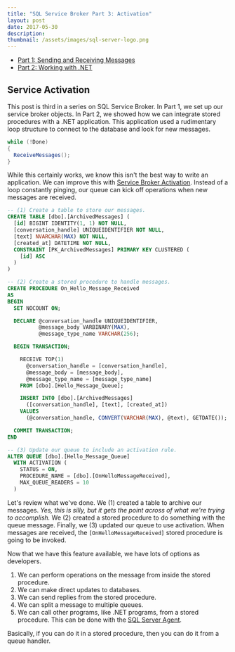 ```yaml
---
title: "SQL Service Broker Part 3: Activation"
layout: post
date: 2017-05-30
description:
thumbnail: /assets/images/sql-server-logo.png
---
```


-   [Part 1: Sending and Receiving Messages](/2017/05/25/sql-service-broker-part-1)
-   [Part 2: Working with .NET](/2017/05/26/sql-service-broker-part-2)

## Service Activation

This post is third in a series on SQL Service Broker. In Part 1, we set up our service broker objects. In Part 2, we showed how we can integrate stored procedures with a .NET application. This application used a rudimentary loop structure to connect to the database and look for new messages.

```csharp
while (!Done)
{
  ReceiveMessages();
}
```

While this certainly works, we know this isn't the best way to write an application. We can improve this with [Service Broker Activation](<https://technet.microsoft.com/en-us/library/ms171617(v=sql.105).aspx>). Instead of a loop constantly pinging, our queue can kick off operations when new messages are received.

```sql
-- (1) Create a table to store our messages.
CREATE TABLE [dbo].[ArchivedMessages] (
  [id] BIGINT IDENTITY(1, 1) NOT NULL,
  [conversation_handle] UNIQUEIDENTIFIER NOT NULL,
  [text] NVARCHAR(MAX) NOT NULL,
  [created_at] DATETIME NOT NULL,
  CONSTRAINT [PK_ArchivedMessages] PRIMARY KEY CLUSTERED (
    [id] ASC
  )
)

-- (2) Create a stored procedure to handle messages.
CREATE PROCEDURE On_Hello_Message_Received
AS
BEGIN
  SET NOCOUNT ON;

  DECLARE @conversation_handle UNIQUEIDENTIFIER,
          @message_body VARBINARY(MAX),
          @message_type_name VARCHAR(256);

  BEGIN TRANSACTION;

    RECEIVE TOP(1)
      @conversation_handle = [conversation_handle],
      @message_body = [message_body],
      @message_type_name = [message_type_name]
    FROM [dbo].[Hello_Message_Queue];

    INSERT INTO [dbo].[ArchivedMessages]
      ([conversation_handle], [text], [created_at])
    VALUES
      (@conversation_handle, CONVERT(VARCHAR(MAX), @text), GETDATE());

  COMMIT TRANSACTION;
END

-- (3) Update our queue to include an activation rule.
ALTER QUEUE [dbo].[Hello_Message_Queue]
  WITH ACTIVATION (
    STATUS = ON,
    PROCEDURE_NAME = [dbo].[OnHelloMessageReceived],
    MAX_QUEUE_READERS = 10
  )
```

Let's review what we've done. We (1) created a table to archive our messages. _Yes, this is silly, but it gets the point across of what we're trying to accomplish._ We (2) created a stored procedure to do something with the queue message. Finally, we (3) updated our queue to use activation. When messages are received, the `[OnHelloMessageReceived]` stored procedure is going to be invoked.

Now that we have this feature available, we have lots of options as developers.

1. We can perform operations on the message from inside the stored procedure.
2. We can make direct updates to databases.
3. We can send replies from the stored procedure.
4. We can split a message to multiple queues.
5. We can call other programs, like .NET programs, from a stored procedure. This can be done with the [SQL Server Agent](https://www.mssqltips.com/sqlservertip/2014/replace-xpcmdshell-command-line-use-with-sql-server-agent/).

Basically, if you can do it in a stored procedure, then you can do it from a queue handler.
